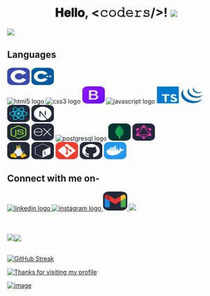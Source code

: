 <h1 align="center">
  <a target="_blank">
    
  </a>
  𝐇𝐞𝐥𝐥𝐨, &lt;𝚌𝚘𝚍𝚎𝚛𝚜/&gt;!
  <a target="_blank">
    <img src="https://github.com/JayantGoel001/JayantGoel001/blob/master/GIF/Hi.gif" width="40px" />
  </a>
</h1>

<div align="left">
  <img  src="https://media.giphy.com/media/U4w70V3qqkZn8A0OwX/giphy.gif"/>
</div>

 ## Languages

<div align="left">
    <img src="https://github.com/tandpfun/skill-icons/blob/main/icons/C.svg" height="40" width="52" alt="c logo"  />
    <img src="https://github.com/tandpfun/skill-icons/blob/main/icons/CPP.svg" height="40" width="52" alt="cplusplus logo"  />
</div>
<div align="left"> 
    <img src="https://cdn.jsdelivr.net/gh/devicons/devicon/icons/html5/html5-original.svg" height="40" width="52" alt="html5 logo"  />
    <img src="https://cdn.jsdelivr.net/gh/devicons/devicon/icons/css3/css3-original.svg" height="40" width="52" alt="css3 logo"  />
    <img src="https://github.com/tandpfun/skill-icons/blob/main/icons/Bootstrap.svg" height="40" width="52" alt="bootstrap logo"  />
    <img src="https://cdn.jsdelivr.net/gh/devicons/devicon/icons/javascript/javascript-original.svg" height="40" width="52" alt="javascript logo"  />
    <img src="https://github.com/devicons/devicon/blob/v2.15.1/icons/typescript/typescript-original.svg" height="40" width="52" alt="typescript logo"  />
    <img src="https://github.com/devicons/devicon/blob/v2.15.1/icons/jquery/jquery-original.svg" height="40" width="52" alt="jquery logo"  />
    <img src="https://github.com/tandpfun/skill-icons/blob/main/icons/React-Dark.svg" height="40" width="52" alt="react logo"  />
    <img src="https://github.com/tandpfun/skill-icons/blob/main/icons/NextJS-Dark.svg" height="40" width="52" alt="Nextjs logo"  />

</div>


<div align="left">
    <img src="https://github.com/tandpfun/skill-icons/blob/main/icons/NodeJS-Dark.svg" height="40" width="52" alt="nodejs logo"  />
    <img src="https://github.com/tandpfun/skill-icons/blob/main/icons/ExpressJS-Dark.svg" height="40" width="52" alt="nodejs logo"  />
    <img src="https://cdn.jsdelivr.net/gh/devicons/devicon/icons/postgresql/postgresql-original.svg" height="40" width="52" alt="postgresql logo"  />
    <img src="https://github.com/tandpfun/skill-icons/blob/main/icons/MongoDB.svg" height="40" width="52" alt="mongodb logo"  />
    <img src="https://github.com/tandpfun/skill-icons/blob/main/icons/GraphQL-Dark.svg" height="40" width="52" alt="graphql logo"  />
</div>

<div align="left">
    <img src="https://github.com/tandpfun/skill-icons/blob/main/icons/Linux-Dark.svg" height="40" width="52" alt="linux logo"  />
      <img src="https://github.com/tandpfun/skill-icons/blob/main/icons/Bash-Dark.svg" height="40" width="52" alt="bash logo"  />
    <img src="https://github.com/tandpfun/skill-icons/blob/main/icons/Git.svg" height="40" width="52" alt="git logo"  />
    <img src="https://github.com/tandpfun/skill-icons/blob/main/icons/Github-Dark.svg" height="40" width="52" alt="github logo"  />
    <img src="https://github.com/tandpfun/skill-icons/blob/main/icons/Docker.svg" height="40" width="52" alt="docker logo"  />

</div>

## Connect with me on-
<div align="left">
  <a href="https://www.linkedin.com/in/divyanshu034/" target="_blank">
    <img src="https://raw.githubusercontent.com/maurodesouza/profile-readme-generator/master/src/assets/icons/social/linkedin/default.svg" width="52" height="40" alt="linkedin logo"  />
  </a>
  <a href="https://www.instagram.com/divyanshu_gautam8/" target="_blank">
    <img src="https://raw.githubusercontent.com/maurodesouza/profile-readme-generator/master/src/assets/icons/social/instagram/default.svg" width="52" height="40" alt="instagram logo"  />
  </a>
  <a href="mailto:gautamdivyanshu034@gmail.com" target="_blank">
    <img src="https://github.com/tandpfun/skill-icons/blob/main/icons/Gmail-Dark.svg" width="56" height="44" alt="gmail logo"/>
  </a>
  <img src="https://komarev.com/ghpvc/?username=gautam-divyanshu" width=160px/>
<div/>
<br>
<a href="https://divyanshu-gautam.vercel.app/" target="_blank">
<!--   <img src="https://img.shields.io/badge/-Portfolio-blue"  width="17%";margin-left:20px;margin-right:20px;></img></a>  -->

<br>
<br>


<img align="center" src="https://github-readme-stats.vercel.app/api?username=gautam-divyanshu&show_icons=true&include_all_commits=true&bg_color=0000&title_color=ffff&text_color=ffff&icon_color=F34B7D&hide=issues,stars" />

  <img align="left" src="https://github-readme-stats.vercel.app/api/top-langs/?username=gautam-divyanshu&bg_color=0000&title_color=ffff&text_color=ffff&layout=compact" />

<br>
<br>

![GitHub Streak](http://github-readme-streak-stats.herokuapp.com/?user=gautam-divyanshu&theme=dark)

  <img height="120" alt="Thanks for visiting my profile" width="100%" src="https://github.com/dibyendu415/dibyendu415/blob/master/marquee.svg" />

  ![image](https://user-images.githubusercontent.com/73706697/123554226-9df6cf80-d79c-11eb-90f9-fc1d2a28d8c4.png)

  

  
  
  
